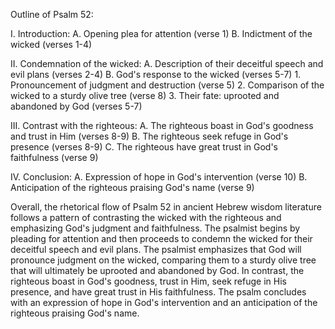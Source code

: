 Outline of Psalm 52:

I. Introduction:
   A. Opening plea for attention (verse 1)
   B. Indictment of the wicked (verses 1-4)

II. Condemnation of the wicked:
    A. Description of their deceitful speech and evil plans (verses 2-4)
    B. God's response to the wicked (verses 5-7)
        1. Pronouncement of judgment and destruction (verse 5)
        2. Comparison of the wicked to a sturdy olive tree (verse 8)
        3. Their fate: uprooted and abandoned by God (verses 5-7)

III. Contrast with the righteous:
    A. The righteous boast in God's goodness and trust in Him (verses 8-9)
    B. The righteous seek refuge in God's presence (verses 8-9)
    C. The righteous have great trust in God's faithfulness (verse 9)

IV. Conclusion:
    A. Expression of hope in God's intervention (verse 10)
    B. Anticipation of the righteous praising God's name (verse 9)

Overall, the rhetorical flow of Psalm 52 in ancient Hebrew wisdom literature follows a pattern of contrasting the wicked with the righteous and emphasizing God's judgment and faithfulness. The psalmist begins by pleading for attention and then proceeds to condemn the wicked for their deceitful speech and evil plans. The psalmist emphasizes that God will pronounce judgment on the wicked, comparing them to a sturdy olive tree that will ultimately be uprooted and abandoned by God. In contrast, the righteous boast in God's goodness, trust in Him, seek refuge in His presence, and have great trust in His faithfulness. The psalm concludes with an expression of hope in God's intervention and an anticipation of the righteous praising God's name.